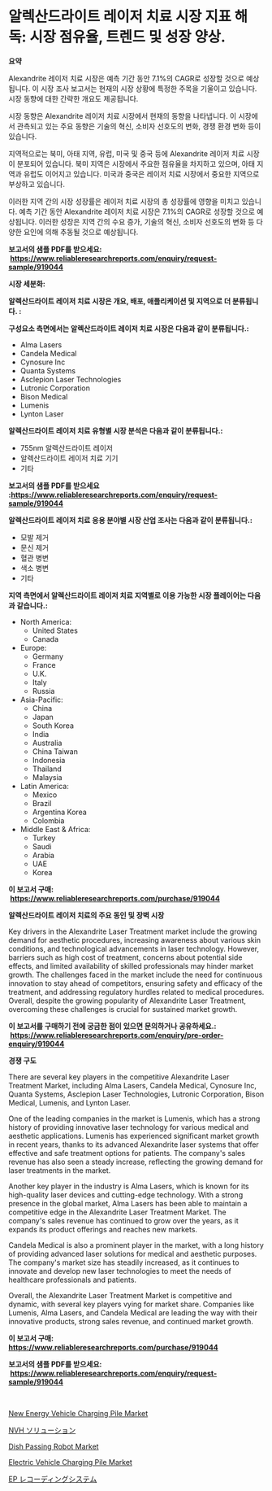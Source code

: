 <p><h1>알렉산드라이트 레이저 치료 시장 지표 해독: 시장 점유율, 트렌드 및 성장 양상.</h1></p><p><strong>요약</strong></p>
<p><p>Alexandrite 레이저 치료 시장은 예측 기간 동안 7.1%의 CAGR로 성장할 것으로 예상됩니다. 이 시장 조사 보고서는 현재의 시장 상황에 특정한 주목을 기울이고 있습니다. 시장 동향에 대한 간략한 개요도 제공됩니다. </p><p>시장 동향은 Alexandrite 레이저 치료 시장에서 현재의 동향을 나타냅니다. 이 시장에서 관측되고 있는 주요 동향은 기술의 혁신, 소비자 선호도의 변화, 경쟁 환경 변화 등이 있습니다.</p><p>지역적으로는 북미, 아태 지역, 유럽, 미국 및 중국 등에 Alexandrite 레이저 치료 시장이 분포되어 있습니다. 북미 지역은 시장에서 주요한 점유율을 차지하고 있으며, 아태 지역과 유럽도 이어지고 있습니다. 미국과 중국은 레이저 치료 시장에서 중요한 지역으로 부상하고 있습니다.</p><p>이러한 지역 간의 시장 성장률은 레이저 치료 시장의 총 성장률에 영향을 미치고 있습니다. 예측 기간 동안 Alexandrite 레이저 치료 시장은 7.1%의 CAGR로 성장할 것으로 예상됩니다. 이러한 성장은 지역 간의 수요 증가, 기술의 혁신, 소비자 선호도의 변화 등 다양한 요인에 의해 추동될 것으로 예상됩니다.</p></p>
<p><strong>보고서의 샘플 PDF를 받으세요: &nbsp;<a href="https://www.reliableresearchreports.com/enquiry/request-sample/919044">https://www.reliableresearchreports.com/enquiry/request-sample/919044</a></strong></p>
<p><strong>시장 세분화:</strong></p>
<p><strong> 알렉산드라이트 레이저 치료 시장은 개요, 배포, 애플리케이션 및 지역으로 더 분류됩니다. :</strong></p>
<p><strong>구성요소 측면에서는 알렉산드라이트 레이저 치료 시장은 다음과 같이 분류됩니다.:</strong></p>
<p><ul><li>Alma Lasers</li><li>Candela Medical</li><li>Cynosure Inc</li><li>Quanta Systems</li><li>Asclepion Laser Technologies</li><li>Lutronic Corporation</li><li>Bison Medical</li><li>Lumenis</li><li>Lynton Laser</li></ul></p>
<p><strong> 알렉산드라이트 레이저 치료 유형별 시장 분석은 다음과 같이 분류됩니다.:</strong></p>
<p><ul><li>755nm 알렉산드라이트 레이저</li><li>알렉산드라이트 레이저 치료 기기</li><li>기타</li></ul></p>
<p><strong>보고서의 샘플 PDF를 받으세요 :<a href="https://www.reliableresearchreports.com/enquiry/request-sample/919044">https://www.reliableresearchreports.com/enquiry/request-sample/919044</a></strong></p>
<p><strong> 알렉산드라이트 레이저 치료 응용 분야별 시장 산업 조사는 다음과 같이 분류됩니다.:</strong></p>
<p><ul><li>모발 제거</li><li>문신 제거</li><li>혈관 병변</li><li>색소 병변</li><li>기타</li></ul></p>
<p><strong>지역 측면에서 알렉산드라이트 레이저 치료 지역별로 이용 가능한 시장 플레이어는 다음과 같습니다.:</strong></p>
<p><ul>
    <li>
        North America:
        <ul>
            <li>United States</li>
            <li>Canada</li>
        </ul>
    </li>
    <li>
        Europe:
        <ul>
            <li>Germany</li>
            <li>France</li>
            <li>U.K.</li>
            <li>Italy</li>
            <li>Russia</li>
        </ul>
    </li>
    <li>
        Asia-Pacific:
        <ul>
            <li>China</li>
            <li>Japan</li>
            <li>South Korea</li>
            <li>India</li>
            <li>Australia</li>
            <li>China Taiwan</li>
            <li>Indonesia</li>
            <li>Thailand</li>
            <li>Malaysia</li>
        </ul>
    </li>
    <li>
        Latin America:
        <ul>
            <li>Mexico</li>
            <li>Brazil</li>
            <li>Argentina Korea</li>
            <li>Colombia</li>
        </ul>
    </li>
    <li>
        Middle East & Africa:
        <ul>
            <li>Turkey</li>
            <li>Saudi</li>
            <li>Arabia</li>
            <li>UAE</li>
            <li>Korea</li>
        </ul>
    </li>
    </ul></p>
<p><strong>이 보고서 구매: &nbsp;<a href="https://www.reliableresearchreports.com/purchase/919044">https://www.reliableresearchreports.com/purchase/919044</a></strong></p>
<p><strong>알렉산드라이트 레이저 치료의 주요 동인 및 장벽 시장</strong></p>
<p><p>Key drivers in the Alexandrite Laser Treatment market include the growing demand for aesthetic procedures, increasing awareness about various skin conditions, and technological advancements in laser technology. However, barriers such as high cost of treatment, concerns about potential side effects, and limited availability of skilled professionals may hinder market growth. The challenges faced in the market include the need for continuous innovation to stay ahead of competitors, ensuring safety and efficacy of the treatment, and addressing regulatory hurdles related to medical procedures. Overall, despite the growing popularity of Alexandrite Laser Treatment, overcoming these challenges is crucial for sustained market growth.</p></p>
<p><strong>이 보고서를 구매하기 전에 궁금한 점이 있으면 문의하거나 공유하세요.: &nbsp;<a href="https://www.reliableresearchreports.com/enquiry/pre-order-enquiry/919044">https://www.reliableresearchreports.com/enquiry/pre-order-enquiry/919044</a></strong></p>
<p><strong>경쟁 구도</strong></p>
<p><p>There are several key players in the competitive Alexandrite Laser Treatment Market, including Alma Lasers, Candela Medical, Cynosure Inc, Quanta Systems, Asclepion Laser Technologies, Lutronic Corporation, Bison Medical, Lumenis, and Lynton Laser. </p><p>One of the leading companies in the market is Lumenis, which has a strong history of providing innovative laser technology for various medical and aesthetic applications. Lumenis has experienced significant market growth in recent years, thanks to its advanced Alexandrite laser systems that offer effective and safe treatment options for patients. The company's sales revenue has also seen a steady increase, reflecting the growing demand for laser treatments in the market.</p><p>Another key player in the industry is Alma Lasers, which is known for its high-quality laser devices and cutting-edge technology. With a strong presence in the global market, Alma Lasers has been able to maintain a competitive edge in the Alexandrite Laser Treatment Market. The company's sales revenue has continued to grow over the years, as it expands its product offerings and reaches new markets.</p><p>Candela Medical is also a prominent player in the market, with a long history of providing advanced laser solutions for medical and aesthetic purposes. The company's market size has steadily increased, as it continues to innovate and develop new laser technologies to meet the needs of healthcare professionals and patients.</p><p>Overall, the Alexandrite Laser Treatment Market is competitive and dynamic, with several key players vying for market share. Companies like Lumenis, Alma Lasers, and Candela Medical are leading the way with their innovative products, strong sales revenue, and continued market growth.</p></p>
<p><strong>이 보고서 구매: &nbsp; <a href="https://www.reliableresearchreports.com/purchase/919044">https://www.reliableresearchreports.com/purchase/919044</a></strong></p>
<p><strong>보고서의 샘플 PDF를 받으세요: &nbsp;<a href="https://www.reliableresearchreports.com/enquiry/request-sample/919044">https://www.reliableresearchreports.com/enquiry/request-sample/919044</a></strong><strong></strong></p>
<p>&nbsp;</p>
<p><p><a href="https://github.com/biheemgalvinlouises6hokrh3h/Market-Research-Report-List-1/blob/main/new-energy-vehicle-charging-pile-market.md">New Energy Vehicle Charging Pile Market</a></p><p><a href="https://github.com/lababdou/Market-Research-Report-List-2/blob/main/8639549182748.md">NVH ソリューション</a></p><p><a href="https://issuu.com/reportprime-2/docs/dish-passing-robot-market-size-2030.pptx">Dish Passing Robot Market</a></p><p><a href="https://github.com/mabutironaldo/Market-Research-Report-List-3/blob/main/electric-vehicle-charging-pile-market.md">Electric Vehicle Charging Pile Market</a></p><p><a href="https://github.com/mohamedbakry57/Market-Research-Report-List-2/blob/main/1296061182747.md">EP レコーディングシステム</a></p></p>